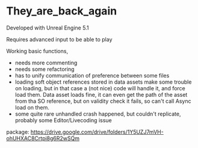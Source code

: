 # They_are_back_again
 
Developed with Unreal Engine 5.1

Requires advanced input to be able to play

Working basic functions,
- needs more commenting
- needs some refactoring
- has to unify communication of preference between some files
- loading soft object references stored in data assets make some trouble on loading, but in that case a (not nice) code will handle it, and force load them.
Data asset loads fine, it can even get the path of the asset from tha SO reference, but on validity check it fails, so can't call Async load on them.
- some quite rare unhandled crash happened, but couldn't replicate, probably some Editor/Livecoding issue


package: https://drive.google.com/drive/folders/1Y5UZJ7mVH-ohUHXAC8Crtpi8g6R2wSQm